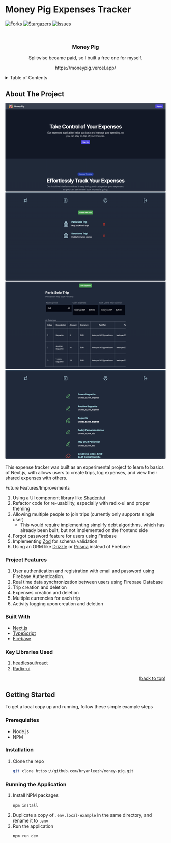 # Money Pig Expenses Tracker

<div id="top"></div>

[![Forks][forks-shield]][forks-url]
[![Stargazers][stars-shield]][stars-url]
[![Issues][issues-shield]][issues-url]

<!-- Introduction -->
<br />
<div align="center">
    <h3 align="center">Money Pig</h3>
    <p align="center">
        Splitwise became paid, so I built a free one for myself.
    </p>
    <p align="center">
        https://moneypig.vercel.app/
    </p>
</div>

<!-- Table of contents -->
<details>
    <summary>Table of Contents</summary>
    <ol>
        <li>
            <a href="#about-the-project">About The Project</a>
            <ul>
                <li><a href="#project-features">Project Features</a></li>
                <li><a href="#built-with">Built With</a></li>
                <li><a href="#key-libraries-used">Key Libraries Used</a></li>
            </ul>
        </li>
        <li>
            <a href="#getting-started">Getting Started</a>
            <ul>
                <li><a href="#prerequisites">Prerequisites</a></li>
                <li><a href="#installation">Installation</a></li>
                <li><a href="#running-the-front-end">Running the Frontend</a></li>
            </ul>
        </li>
    </ol>
</details>

<!-- About The Project -->

## About The Project

![App Overview][app-screenshot1]
![App Overview][app-screenshot2]
![App Overview][app-screenshot3]
![App Overview][app-screenshot4]

This expense tracker was built as an experimental project to learn to basics of Next.js, with allows users to create trips, log expenses, and view their shared expenses with others.

Future Features/Improvements

1. Using a UI component library like [Shadcn/ui](https://ui.shadcn.com/)
1. Refactor code for re-usability, especially with radix-ui and proper theming
1. Allowing multiple people to join trips (currently only supports single user)
    - This would require implementing simplify debt algorithms, which has already been built, but not implemented on the frontend side
1. Forgot password feature for users using Firebase
1. Implementing [Zod](https://zod.dev/) for schema validation
1. Using an ORM like [Drizzle](https://orm.drizzle.team/) or [Prisma](https://www.prisma.io/) instead of Firebase

### Project Features

1. User authentication and registration with email and password using Firebase Authentication.
1. Real time data synchronization between users using Firebase Database
1. Trip creation and deletion
1. Expenses creation and deletion
1. Multiple currencies for each trip
1. Activity logging upon creation and deletion

### Built With

-   [Next.js](https://nextjs.org/)
-   [TypeScript](https://www.typescriptlang.org/)
-   [Firebase](https://firebase.google.com/)

### Key Libraries Used

1. [headlessui/react](https://headlessui.com/)
2. [Radix-ui](https://www.radix-ui.com/)

<p align="right">(<a href="#top">back to top</a>)</p>

<!-- Getting Started -->

## Getting Started

To get a local copy up and running, follow these simple example steps

### Prerequisites

-   Node.js
-   NPM

### Installation

1. Clone the repo
    ```sh
    git clone https://github.com/bryanleezh/money-pig.git
    ```

### Running the Application

1. Install NPM packages
    ```sh
    npm install
    ```
2. Duplicate a copy of `.env.local-example` in the same directory, and rename it to `.env`
3. Run the application
    ```sh
    npm run dev
    ```

<!-- Links -->

[forks-shield]: https://img.shields.io/github/forks/bryanleezh/money-pig.svg?style=for-the-badge
[forks-url]: https://github.com/bryanleezh/money-pig/network/members
[stars-shield]: https://img.shields.io/github/stars/bryanleezh/money-pig.svg?style=for-the-badge
[stars-url]: https://github.com/bryanleezh/money-pig/stargazers
[issues-shield]: https://img.shields.io/github/issues/bryanleezh/money-pig.svg?style=for-the-badge
[issues-url]: https://github.com/bryanleezh/money-pig/issues
[app-screenshot1]: images/money-pig-landing-page.png
[app-screenshot2]: images/trips-page.png
[app-screenshot3]: images/indiv-trip.png
[app-screenshot4]: images/activity-page.png
